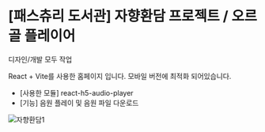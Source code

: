 # [패스츄리 도서관] 자향환담 프로젝트 / 오르골 플레이어

디자인/개발 모두 작업

React + Vite를 사용한 홈페이지 입니다. 모바일 버전에 최적화 되어있습니다.

- [사용한 모듈] react-h5-audio-player
- [기능] 음원 플레이 및 음원 파일 다운로드

 ![자향환담1](https://github.com/user-attachments/assets/01841873-a938-4c3a-a8a2-d3764f73aed6)


